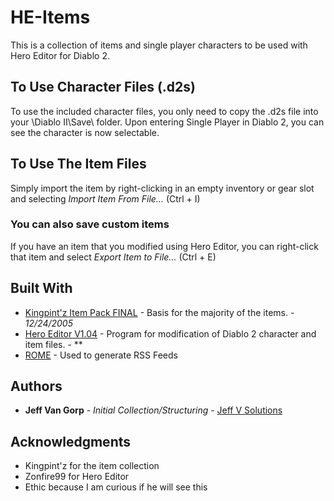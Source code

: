 # HE-Items

This is a collection of items and single player characters to be used with Hero Editor for Diablo 2.

## To Use Character Files (.d2s)

To use the included character files, you only need to copy the .d2s file into your \Diablo II\Save\ folder. Upon entering Single Player in Diablo 2, you can see the character is now selectable.

## To Use The Item Files

Simply import the item by right-clicking in an empty inventory or gear slot and selecting *Import Item From File...* (Ctrl + I)

### You can also save custom items

If you have an item that you modified using Hero Editor, you can right-click that item and select *Export Item to File...* (Ctrl + E)

## Built With

* [Kingpint'z Item Pack FINAL](http://modsreloaded.com/kingpintz-item-pack) - Basis for the majority of the items. - *12/24/2005*
* [Hero Editor V1.04](http://www.moddb.com/games/diablo-2-lod/downloads/hero-editor-v-104) - Program for modification of Diablo 2 character and item files. - **
* [ROME](https://rometools.github.io/rome/) - Used to generate RSS Feeds

## Authors

* **Jeff Van Gorp** - *Initial Collection/Structuring* - [Jeff V Solutions](https://jeffv.us)

## Acknowledgments

* Kingpint'z for the item collection
* Zonfire99 for Hero Editor
* Ethic because I am curious if he will see this
